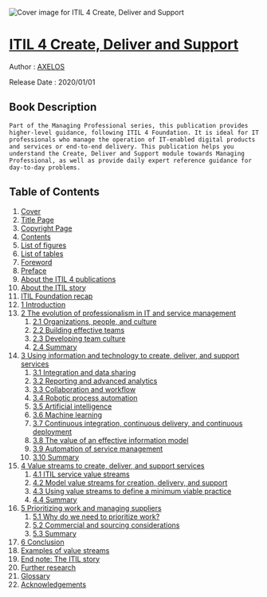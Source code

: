 ![Cover image for ITIL 4 Create, Deliver and Support](https://imgdetail.ebookreading.net/cover/cover/20201212/EB9780113316342.jpg)

[ITIL 4 Create, Deliver and Support](https://ebookreading.net/view/book/ITIL+4+Create%2C+Deliver+and+Support-EB9780113316342_1.html "ITIL 4 Create, Deliver and Support")
====================================================================================================================

Author : [AXELOS](https://ebookreading.net/search/author/AXELOS)

Release Date : 2020/01/01

Book Description
-----------------


    
    Part of the Managing Professional series, this publication provides higher-level guidance, following ITIL 4 Foundation. It is ideal for IT professionals who manage the operation of IT-enabled digital products and services or end-to-end delivery. This publication helps you understand the Create, Deliver and Support module towards Managing Professional, as well as provide daily expert reference guidance for day-to-day problems.

  

Table of Contents
-----------------

1. [Cover](https://ebookreading.net/view/book/ITIL+4+Create%2C+Deliver+and+Support-EB9780113316342_1.html)
1. [Title Page](https://ebookreading.net/view/book/ITIL+4+Create%2C+Deliver+and+Support-EB9780113316342_2.html)
1. [Copyright Page](https://ebookreading.net/view/book/ITIL+4+Create%2C+Deliver+and+Support-EB9780113316342_3.html)
1. [Contents](https://ebookreading.net/view/book/ITIL+4+Create%2C+Deliver+and+Support-EB9780113316342_4.html)
1. [List of figures](https://ebookreading.net/view/book/ITIL+4+Create%2C+Deliver+and+Support-EB9780113316342_5.html)
1. [List of tables](https://ebookreading.net/view/book/ITIL+4+Create%2C+Deliver+and+Support-EB9780113316342_6.html)
1. [Foreword](https://ebookreading.net/view/book/ITIL+4+Create%2C+Deliver+and+Support-EB9780113316342_7.html)
1. [Preface](https://ebookreading.net/view/book/ITIL+4+Create%2C+Deliver+and+Support-EB9780113316342_8.html)
1. [About the ITIL 4 publications](https://ebookreading.net/view/book/ITIL+4+Create%2C+Deliver+and+Support-EB9780113316342_9.html)
1. [About the ITIL story](https://ebookreading.net/view/book/ITIL+4+Create%2C+Deliver+and+Support-EB9780113316342_10.html)
1. [ITIL Foundation recap](https://ebookreading.net/view/book/ITIL+4+Create%2C+Deliver+and+Support-EB9780113316342_11.html)
1. [1 Introduction](https://ebookreading.net/view/book/ITIL+4+Create%2C+Deliver+and+Support-EB9780113316342_12.html)
1. [2 The evolution of professionalism in IT and service management](https://ebookreading.net/view/book/ITIL+4+Create%2C+Deliver+and+Support-EB9780113316342_13.html)
    1. [2.1 Organizations, people, and culture](https://ebookreading.net/view/book/ITIL+4+Create%2C+Deliver+and+Support-EB9780113316342_13.html#level21)
    1. [2.2 Building effective teams](https://ebookreading.net/view/book/ITIL+4+Create%2C+Deliver+and+Support-EB9780113316342_13.html#level22)
    1. [2.3 Developing team culture](https://ebookreading.net/view/book/ITIL+4+Create%2C+Deliver+and+Support-EB9780113316342_13.html#level23)
    1. [2.4 Summary](https://ebookreading.net/view/book/ITIL+4+Create%2C+Deliver+and+Support-EB9780113316342_13.html#level24)
1. [3 Using information and technology to create, deliver, and support services](https://ebookreading.net/view/book/ITIL+4+Create%2C+Deliver+and+Support-EB9780113316342_14.html)
    1. [3.1 Integration and data sharing](https://ebookreading.net/view/book/ITIL+4+Create%2C+Deliver+and+Support-EB9780113316342_14.html#level31)
    1. [3.2 Reporting and advanced analytics](https://ebookreading.net/view/book/ITIL+4+Create%2C+Deliver+and+Support-EB9780113316342_14.html#level32)
    1. [3.3 Collaboration and workflow](https://ebookreading.net/view/book/ITIL+4+Create%2C+Deliver+and+Support-EB9780113316342_14.html#level33)
    1. [3.4 Robotic process automation](https://ebookreading.net/view/book/ITIL+4+Create%2C+Deliver+and+Support-EB9780113316342_14.html#level34)
    1. [3.5 Artificial intelligence](https://ebookreading.net/view/book/ITIL+4+Create%2C+Deliver+and+Support-EB9780113316342_14.html#level35)
    1. [3.6 Machine learning](https://ebookreading.net/view/book/ITIL+4+Create%2C+Deliver+and+Support-EB9780113316342_14.html#level36)
    1. [3.7 Continuous integration, continuous delivery, and continuous deployment](https://ebookreading.net/view/book/ITIL+4+Create%2C+Deliver+and+Support-EB9780113316342_14.html#level37)
    1. [3.8 The value of an effective information model](https://ebookreading.net/view/book/ITIL+4+Create%2C+Deliver+and+Support-EB9780113316342_14.html#level38)
    1. [3.9 Automation of service management](https://ebookreading.net/view/book/ITIL+4+Create%2C+Deliver+and+Support-EB9780113316342_14.html#level39)
    1. [3.10 Summary](https://ebookreading.net/view/book/ITIL+4+Create%2C+Deliver+and+Support-EB9780113316342_14.html#level310)
1. [4 Value streams to create, deliver, and support services](https://ebookreading.net/view/book/ITIL+4+Create%2C+Deliver+and+Support-EB9780113316342_15.html)
    1. [4.1 ITIL service value streams](https://ebookreading.net/view/book/ITIL+4+Create%2C+Deliver+and+Support-EB9780113316342_15.html#level41)
    1. [4.2 Model value streams for creation, delivery, and support](https://ebookreading.net/view/book/ITIL+4+Create%2C+Deliver+and+Support-EB9780113316342_15.html#level42)
    1. [4.3 Using value streams to define a minimum viable practice](https://ebookreading.net/view/book/ITIL+4+Create%2C+Deliver+and+Support-EB9780113316342_15.html#level43)
    1. [4.4 Summary](https://ebookreading.net/view/book/ITIL+4+Create%2C+Deliver+and+Support-EB9780113316342_15.html#level44)
1. [5 Prioritizing work and managing suppliers](https://ebookreading.net/view/book/ITIL+4+Create%2C+Deliver+and+Support-EB9780113316342_16.html)
    1. [5.1 Why do we need to prioritize work?](https://ebookreading.net/view/book/ITIL+4+Create%2C+Deliver+and+Support-EB9780113316342_16.html#level51)
    1. [5.2 Commercial and sourcing considerations](https://ebookreading.net/view/book/ITIL+4+Create%2C+Deliver+and+Support-EB9780113316342_16.html#level52)
    1. [5.3 Summary](https://ebookreading.net/view/book/ITIL+4+Create%2C+Deliver+and+Support-EB9780113316342_16.html#level53)
1. [6 Conclusion](https://ebookreading.net/view/book/ITIL+4+Create%2C+Deliver+and+Support-EB9780113316342_17.html)
1. [Examples of value streams](https://ebookreading.net/view/book/ITIL+4+Create%2C+Deliver+and+Support-EB9780113316342_18.html)
1. [End note: The ITIL story](https://ebookreading.net/view/book/ITIL+4+Create%2C+Deliver+and+Support-EB9780113316342_19.html)
1. [Further research](https://ebookreading.net/view/book/ITIL+4+Create%2C+Deliver+and+Support-EB9780113316342_20.html)
1. [Glossary](https://ebookreading.net/view/book/ITIL+4+Create%2C+Deliver+and+Support-EB9780113316342_21.html)
1. [Acknowledgements](https://ebookreading.net/view/book/ITIL+4+Create%2C+Deliver+and+Support-EB9780113316342_22.html)
